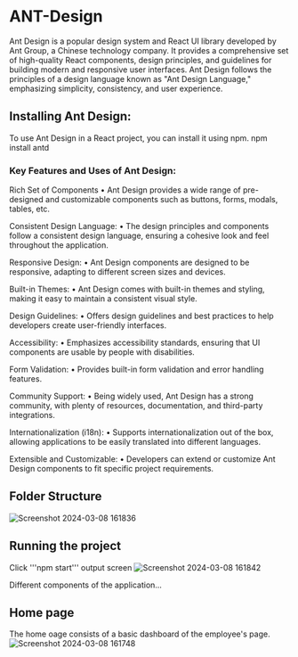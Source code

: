 # ANT-Design

Ant Design is a popular design system and React UI library developed by Ant Group, a Chinese technology company. It provides a comprehensive set of high-quality React components, design principles, and guidelines for building modern and responsive user interfaces. Ant Design follows the principles of a design language known as "Ant Design Language," emphasizing simplicity, consistency, and user experience.

## Installing Ant Design:

To use Ant Design in a React project, you can install it using npm. npm install antd

### Key Features and Uses of Ant Design:

Rich Set of Components • Ant Design provides a wide range of pre-designed and customizable components such as buttons, forms, modals, tables, etc.

Consistent Design Language: • The design principles and components follow a consistent design language, ensuring a cohesive look and feel throughout the application.

Responsive Design: • Ant Design components are designed to be responsive, adapting to different screen sizes and devices.

Built-in Themes: • Ant Design comes with built-in themes and styling, making it easy to maintain a consistent visual style.

Design Guidelines: • Offers design guidelines and best practices to help developers create user-friendly interfaces.

Accessibility: • Emphasizes accessibility standards, ensuring that UI components are usable by people with disabilities.

Form Validation: • Provides built-in form validation and error handling features.

Community Support: • Being widely used, Ant Design has a strong community, with plenty of resources, documentation, and third-party integrations.

Internationalization (i18n): • Supports internationalization out of the box, allowing applications to be easily translated into different languages.

Extensible and Customizable: • Developers can extend or customize Ant Design components to fit specific project requirements.

## Folder Structure
![Screenshot 2024-03-08 161836](https://github.com/jagadekmeesala/ANT-Design/assets/85881386/9f7b63df-dcc8-4ffd-8575-de0e54c04573)

## Running the project
Click '''npm start'''
output screen
![Screenshot 2024-03-08 161842](https://github.com/jagadekmeesala/ANT-Design/assets/85881386/11c6f57f-80b5-4e91-b901-26d03cc4ab20)

Different components of the application...

## Home page
The home oage consists of a basic dashboard of the employee's page.
![Screenshot 2024-03-08 161748](https://github.com/jagadekmeesala/ANT-Design/assets/85881386/9cdd57e0-9cc8-431b-bdef-e6d436d9455c)

